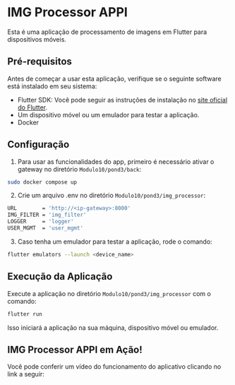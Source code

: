 # IMG Processor APPI

Esta é uma aplicação de processamento de imagens em Flutter para dispositivos móveis.

## Pré-requisitos

Antes de começar a usar esta aplicação, verifique se o seguinte software está instalado em seu sistema:

- Flutter SDK: Você pode seguir as instruções de instalação no [site oficial do Flutter](https://flutter.dev/docs/get-started/install).
- Um dispositivo móvel ou um emulador para testar a aplicação.
- Docker

## Configuração

1. Para usar as funcionalidades do app, primeiro é necessário ativar o gateway no diretório `Modulo10/pond3/back`:

```bash
sudo docker compose up
```

2. Crie um arquivo .env no diretório `Modulo10/pond3/img_processor`:

```bash
URL        = 'http://<ip-gateway>:8000'
IMG_FILTER = 'img_filter'
LOGGER     = 'logger'
USER_MGMT  = 'user_mgmt'
```

3. Caso tenha um emulador para testar a aplicação, rode o comando:

```bash
flutter emulators --launch <device_name>
```

## Execução da Aplicação

Execute a aplicação no diretório `Modulo10/pond3/img_processor` com o comando:

```bash
flutter run
```

Isso iniciará a aplicação na sua máquina, dispositivo móvel ou emulador.

## IMG Processor APPI em Ação!

Você pode conferir um vídeo do funcionamento do aplicativo clicando no link a seguir:
